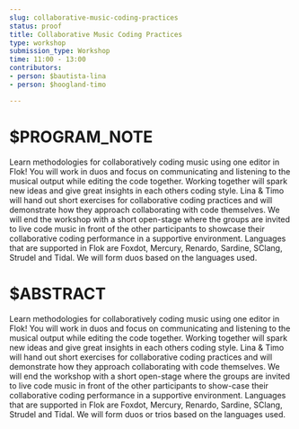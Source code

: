 ```yaml
---
slug: collaborative-music-coding-practices
status: proof
title: Collaborative Music Coding Practices
type: workshop
submission_type: Workshop
time: 11:00 - 13:00
contributors:
- person: $bautista-lina
- person: $hoogland-timo

---
```


# $PROGRAM_NOTE

Learn methodologies for collaboratively coding music using one editor in Flok! You will work in duos
and focus on communicating and listening to the musical output while editing the code together.
Working together will spark new ideas and give great insights in each others coding style. Lina &
Timo will hand out short exercises for collaborative coding practices and will demonstrate how they
approach collaborating with code themselves. We will end the workshop with a short open-stage
where the groups are invited to live code music in front of the other participants to showcase their
collaborative coding performance in a supportive environment. Languages that are supported in
Flok are Foxdot, Mercury, Renardo, Sardine, SClang, Strudel and Tidal. We will form duos based
on the languages used.

# $ABSTRACT

Learn methodologies for collaboratively coding music using one editor in Flok! You will work in duos and focus on communicating and listening to the musical output while editing the code together. Working together will spark new ideas and give great insights in each others coding style. Lina & Timo will hand out short exercises for collaborative coding practices and will demonstrate how they approach collaborating with code themselves. We will end the workshop with a short open-stage where the groups are invited to live code music in front of the other participants to show-case their collaborative coding performance in a supportive environment. Languages that are supported in Flok are Foxdot, Mercury, Renardo, Sardine, SClang, Strudel and Tidal. We will form duos or trios based on the languages used.

